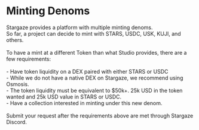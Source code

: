 # Minting Denoms

Stargaze provides a platform with multiple minting denoms. \
So far, a project can decide to mint with STARS, USDC, USK, KUJI, and others.\
\
To have a mint at a different Token than what Studio provides, there are a few requirements:\
\
\- Have token liquidity on a DEX paired with either STARS or USDC\
\- While we do not have a native DEX on Stargaze, we recommend using Osmosis.\
\- The token liquidity must be equivalent to $50k+. 25k USD in the token wanted and 25k USD value in STARS or USDC.\
\- Have a collection interested in minting under this new denom.\
\
Submit your request after the requirements above are met through Stargaze Discord.

